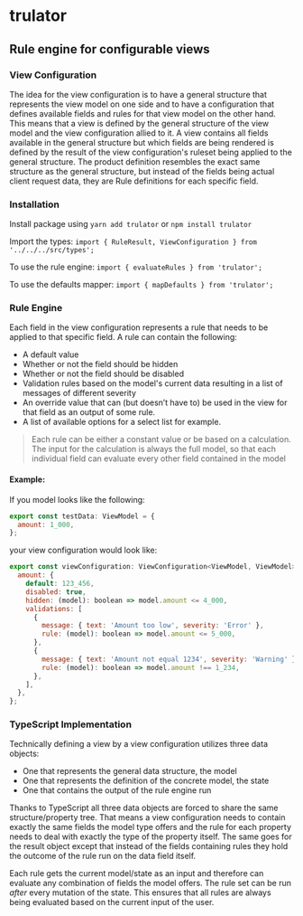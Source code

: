 # trulator

## Rule engine for configurable views

### View Configuration

The idea for the view configuration is to have a general structure that represents the view model on one side and to have a configuration that defines available fields and rules for that view model on the other hand.
This means that a view is defined by the general structure of the view model and the view configuration allied to it.
A view contains all fields available in the general structure but which fields are being rendered is defined by the result of the view configuration's ruleset being applied to the general structure.
The product definition resembles the exact same structure as the general structure, but instead of the fields being actual client request data, they are Rule definitions for each specific field.

### Installation

Install package using
`yarn add trulator` or
`npm install trulator`

Import the types:
`import { RuleResult, ViewConfiguration } from '../../../src/types';`

To use the rule engine:
`import { evaluateRules } from 'trulator';`

To use the defaults mapper:
`import { mapDefaults } from 'trulator';`

### Rule Engine

Each field in the view configuration represents a rule that needs to be applied to that specific field.
A rule can contain the following:

- A default value
- Whether or not the field should be hidden
- Whether or not the field should be disabled
- Validation rules based on the model's current data resulting in a list of messages of different severity
- An override value that can (but doesn’t have to) be used in the view for that field as an output of some rule.
- A list of available options for a select list for example.

> Each rule can be either a constant value or be based on a calculation. The input for the calculation is always the full model, so that each individual field can evaluate every other field contained in the model

#### Example:

If you model looks like the following:

```javascript
export const testData: ViewModel = {
  amount: 1_000,
};
```

your view configuration would look like:

```javascript
export const viewConfiguration: ViewConfiguration<ViewModel, ViewModel> = {
  amount: {
    default: 123_456,
    disabled: true,
    hidden: (model): boolean => model.amount <= 4_000,
    validations: [
      {
        message: { text: 'Amount too low', severity: 'Error' },
        rule: (model): boolean => model.amount <= 5_000,
      },
      {
        message: { text: 'Amount not equal 1234', severity: 'Warning' },
        rule: (model): boolean => model.amount !== 1_234,
      },
    ],
  },
};
```

### TypeScript Implementation

Technically defining a view by a view configuration utilizes three data objects:

- One that represents the general data structure, the model
- One that represents the definition of the concrete model, the state
- One that contains the output of the rule engine run

Thanks to TypeScript all three data objects are forced to share the same structure/property tree. That means a view configuration needs to contain exactly the same fields the model type offers and the rule for each property needs to deal with exactly the type of the property itself.
The same goes for the result object except that instead of the fields containing rules they hold the outcome of the rule run on the data field itself.

Each rule gets the current model/state as an input and therefore can evaluate any combination of fields the model offers. The rule set can be run _after_ every mutation of the state. This ensures that all rules are always being evaluated based on the current input of the user.

```

```
